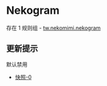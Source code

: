 # Nekogram

存在 1 规则组 - [tw.nekomimi.nekogram](/src/apps/tw.nekomimi.nekogram.ts)

## 更新提示

默认禁用

- [快照-0](https://i.gkd.li/import/14229236)
